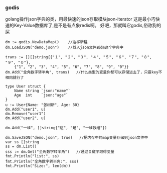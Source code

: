 ### godis
golang操作json字典的类，用最快速的json存取模块json-iterator
这是最小巧快速的Key-Value数据库了,是不是有点象redis啊。
好吧，那就叫它godis,俗称狗的屎
  
	dm := godis.NewDataMap()    //这样新建
	dm.LoadJSON("demo.json")    //载入json文件到dm这个字典中

	trans := [][]string{{"１", "２", "３", "４", "５", "６", "７", "８", "９", "０"},
		{"1", "2", "3", "4", "5", "6", "7", "8", "9", "0"}}
	dm.Add("全角数字转半角", trans)   //什么类型的变量你都可以存储进去了，只要key不相同就行了

	type User struct {
		Name string `json:"name"`
		Age  int    `json:"age"`
	}
	u := User{Name: "张树新", Age: 30}
	dm.Add("user1", u)
	dm.Remove("user1")
	dm.Add("user2", u)

	dm.Add("一维", []string{"这", "是", "一维数组"})

	dm.SaveJSON("demo.json", true)   //把内存中的map变量存储到json文件中
	var ss []string
	ss = dm.List()
	sss := dm.Get("全角数字转半角")   //通过关键字取得变量
	fmt.Println("list:", ss)
	fmt.Println("全角数字转半角:", sss)
	fmt.Println("Size:", len(dm))
